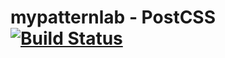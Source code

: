 # mypatternlab - PostCSS [![Build Status](https://travis-ci.org/zendy/mypatternlab-postcss.svg)](https://travis-ci.org/zendy/mypatternlab-postcss)

